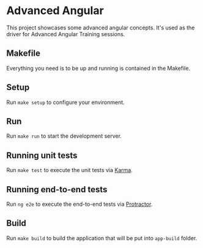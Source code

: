 # Advanced Angular

This project showcases some advanced angular concepts.
It's used as the driver for Advanced Angular Training sessions.

## Makefile

Everything you need is to be up and running is contained in the Makefile.

## Setup

Run `make setup` to configure your environment.

## Run

Run `make run` to start the development server.

## Running unit tests

Run `make test` to execute the unit tests via [Karma](https://karma-runner.github.io).

## Running end-to-end tests

Run `ng e2e` to execute the end-to-end tests via [Protractor](http://www.protractortest.org/).

## Build

Run `make build` to build the application that will be put into `app-build` folder.